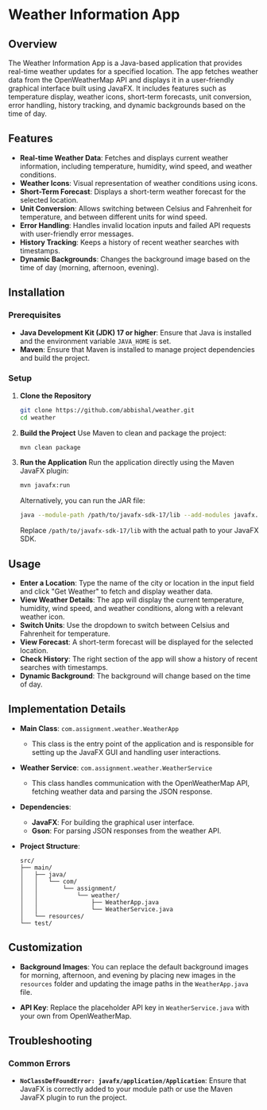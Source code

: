 
# Weather Information App

## Overview

The Weather Information App is a Java-based application that provides real-time weather updates for a specified location. The app fetches weather data from the OpenWeatherMap API and displays it in a user-friendly graphical interface built using JavaFX. It includes features such as temperature display, weather icons, short-term forecasts, unit conversion, error handling, history tracking, and dynamic backgrounds based on the time of day.

## Features

- **Real-time Weather Data**: Fetches and displays current weather information, including temperature, humidity, wind speed, and weather conditions.
- **Weather Icons**: Visual representation of weather conditions using icons.
- **Short-Term Forecast**: Displays a short-term weather forecast for the selected location.
- **Unit Conversion**: Allows switching between Celsius and Fahrenheit for temperature, and between different units for wind speed.
- **Error Handling**: Handles invalid location inputs and failed API requests with user-friendly error messages.
- **History Tracking**: Keeps a history of recent weather searches with timestamps.
- **Dynamic Backgrounds**: Changes the background image based on the time of day (morning, afternoon, evening).

## Installation

### Prerequisites

- **Java Development Kit (JDK) 17 or higher**: Ensure that Java is installed and the environment variable `JAVA_HOME` is set.
- **Maven**: Ensure that Maven is installed to manage project dependencies and build the project.

### Setup

1. **Clone the Repository**
   ```bash
   git clone https://github.com/abbishal/weather.git
   cd weather
   ```

2. **Build the Project**
   Use Maven to clean and package the project:
   ```bash
   mvn clean package
   ```

3. **Run the Application**
   Run the application directly using the Maven JavaFX plugin:
   ```bash
   mvn javafx:run
   ```

   Alternatively, you can run the JAR file:
   ```bash
   java --module-path /path/to/javafx-sdk-17/lib --add-modules javafx.controls -jar target/weather-1.0-SNAPSHOT.jar
   ```

   Replace `/path/to/javafx-sdk-17/lib` with the actual path to your JavaFX SDK.

## Usage

- **Enter a Location**: Type the name of the city or location in the input field and click "Get Weather" to fetch and display weather data.
- **View Weather Details**: The app will display the current temperature, humidity, wind speed, and weather conditions, along with a relevant weather icon.
- **Switch Units**: Use the dropdown to switch between Celsius and Fahrenheit for temperature.
- **View Forecast**: A short-term forecast will be displayed for the selected location.
- **Check History**: The right section of the app will show a history of recent searches with timestamps.
- **Dynamic Background**: The background will change based on the time of day.

## Implementation Details

- **Main Class**: `com.assignment.weather.WeatherApp`
  - This class is the entry point of the application and is responsible for setting up the JavaFX GUI and handling user interactions.

- **Weather Service**: `com.assignment.weather.WeatherService`
  - This class handles communication with the OpenWeatherMap API, fetching weather data and parsing the JSON response.

- **Dependencies**:
  - **JavaFX**: For building the graphical user interface.
  - **Gson**: For parsing JSON responses from the weather API.

- **Project Structure**:
  ```
  src/
  ├── main/
  │   ├── java/
  │   │   └── com/
  │   │       └── assignment/
  │   │           └── weather/
  │   │               ├── WeatherApp.java
  │   │               └── WeatherService.java
  │   └── resources/
  └── test/
  ```

## Customization

- **Background Images**: You can replace the default background images for morning, afternoon, and evening by placing new images in the `resources` folder and updating the image paths in the `WeatherApp.java` file.

- **API Key**: Replace the placeholder API key in `WeatherService.java` with your own from OpenWeatherMap.

## Troubleshooting

### Common Errors

- **`NoClassDefFoundError: javafx/application/Application`**: Ensure that JavaFX is correctly added to your module path or use the Maven JavaFX plugin to run the project.

